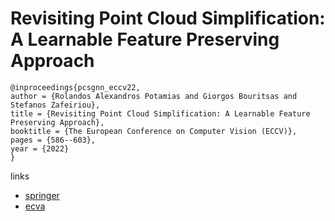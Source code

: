 # Revisiting Point Cloud Simplification: A Learnable Feature Preserving Approach

```
@inproceedings{pcsgnn_eccv22,
author = {Rolandos Alexandros Potamias and Giorgos Bouritsas and Stefanos Zafeiriou},
title = {Revisiting Point Cloud Simplification: A Learnable Feature Preserving Approach},
booktitle = {The European Conference on Computer Vision (ECCV)},
pages = {586--603},
year = {2022}
}
```

links
- [springer](https://link.springer.com/chapter/10.1007/978-3-031-20086-1_34)
- [ecva](https://www.ecva.net/papers/eccv_2022/papers_ECCV/html/584_ECCV_2022_paper.php)
